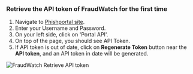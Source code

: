 ### Retrieve the API token of FraudWatch for the first time

1. Navigate to [Phishportal site](https://www.phishportal.com/).
2. Enter your Username and Password.
3. On your left side, click on 'Portal API'.
4. On top of the page, you should see API Token.
5. If API token is out of date, click on **Regenerate Token** button near the **API token**, and an API token in date will be generated.

![FraudWatch Retrieve API token](https://raw.githubusercontent.com/demisto/content/76e4bda911636fd3191391a93ec3c176a10634a2/Packs/FraudWatch/doc_files/Generate_Token.png)

[comment]: <> (**after first configured API token, Demisto refreshes the key when it becomes out dated.**)
[comment]: <> (IMAGE TOO BIG TO ADD AT THIS MOMENT)

[comment]: <> (695bda5a449550319dcd9afd26c1dbbdcc93485c)